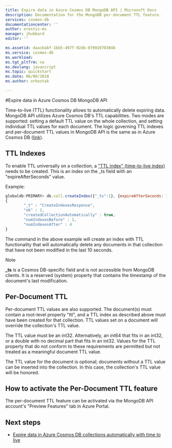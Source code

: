 ```yaml
---
title: Expire data in Azure Cosmos DB MongoDB API | Microsoft Docs
description: Documentation for the MongoDB per-document TTL feature.
services: cosmos-db
documentationcenter: ''
author: orestis-ms
manager: jhubbard
editor: ''

ms.assetid: daacbabf-1bb5-497f-92db-079910703048
ms.service: cosmos-db
ms.workload: 
ms.tgt_pltfrm: na
ms.devlang: javascript
ms.topic: quickstart
ms.date: 06/08/2018
ms.author: orkostak

---
```

#Expire data in Azure Cosmos DB MongoDB API

Time-to-live (TTL) functionality allows to automatically delete expiring data. MongoDB API utilizes Azure Cosmos DB's TTL capabilities. Two modes are supported: setting a default TTL value on the whole collection, and setting individual TTL values for each document. The logic governing TTL indexes and per-document TTL values in MongoDB  API is the same as in Azure Cosmos DB ([link](../cosmos-db/mongodb-indexing.md)).

## TTL Indexes
To enable TTL universally on a collection, a ["TTL index" (time-to-live index)](../cosmos-db/mongodb-indexing.md) needs to be created. This is an index on the _ts field with an "expireAfterSeconds" value.

Example:
```JavaScript
globaldb:PRIMARY> db.coll.createIndex({"_ts":1}, {expireAfterSeconds: 10})
{
        "_t" : "CreateIndexesResponse",
        "ok" : 1,
        "createdCollectionAutomatically" : true,
        "numIndexesBefore" : 1,
        "numIndexesAfter" : 4
}
```

The command in the above example will create an index with TTL functionality that will automatically delete any documents in that collection that have not been modified in the last 10 seconds. 

> [!NOTE]
> **_ts** is a Cosmos DB-specific field and is not accessible from MongoDB clients. It is a reserved (system) property that contains the timestamp of the document's last modification.
>

## Per-Document TTL
Per-document TTL values are also supported. The document(s) must contain a root-level property "ttl", and a TTL index as described above must have been created for that collection. TTL values set on a document will override the collection's TTL value.

The TTL value must be an int32. Alternatively, an int64 that fits in an int32, or a double with no decimal part that fits in an int32. Values for the TTL property that do not conform to these requirements are permitted but not treated as a meaningful document TTL value.

The TTL value for the document is optional; documents without a TTL value can be inserted into the collection.  In this case, the collection's TTL value will be honored. 

## How to activate the Per-Document TTL feature
The per-document TTL feature can be activated via the MongoDB API account's "Preview Features" tab in Azure Portal.

## Next steps
* [Expire data in Azure Cosmos DB collections automatically with time to live](../cosmos-db/time-to-live.md)

